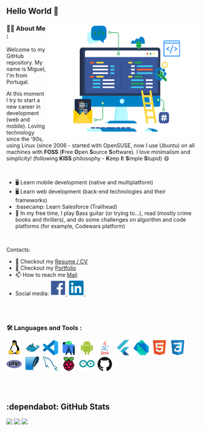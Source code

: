 ## Hello World :wave:

<img align="right" alt="Coder GIF" height=300 width=400 src="https://github.com/miguelnunorosa/miguelnunorosa/blob/main/code.gif" />


### :technologist: About Me :

Welcome to my GitHub repository. My name is Miguel, I'm from Portugal. <br>

At this moment I try to start a new career in development (web and mobile). Loving technology since the '90s, using Linux (since 2006 - started with OpenSUSE, now I use Ubuntu) on all machines with **FOSS** (**F**ree **O**pen **S**ource **S**oftware). I love minimalism and simplicity! (following **KISS** philosophy - **K**eep **I**t **S**imple **S**tupid) 😄

<br>

- :desktop_computer: Learn mobile development (native and multiplatform)
- :desktop_computer: Learn web development (back-end technologies and their frameworks)
- :basecamp: Learn Salesforce (Trailhead)
- :guitar: In my free time, I play Bass guitar (or trying to...), read (mostly crime books and thrillers), and do some challenges on algorithm and code platforms (for example, Codewars platform)

<br>

Contacts:

- 📝 Checkout my [Resume / CV](https://#) 
- 📃 Checkout my [Portfolio](https://miguelnunorosa.github.io)
- 📫 How to reach me [Mail](mailto:miguelrosa.programacao@gmail.com)
- Social media:
<a href="https://www.facebook.com/miguelnunorosa" target="_blank"><img src="https://github.com/devicons/devicon/blob/master/icons/facebook/facebook-original.svg" title="Facebook" alt="Java" width="40" height="40"/>&nbsp;</a>
<a href="https://www.linkedin.com/in/miguel-nuno-rosa/" target="_blank"><img src="https://github.com/devicons/devicon/blob/master/icons/linkedin/linkedin-original.svg" title="LinkedIn" alt="Java" width="40" height="40"/>&nbsp;</a>
 



<br><br> 

### :hammer_and_wrench: Languages and Tools :

<img src="https://github.com/devicons/devicon/blob/master/icons/linux/linux-original.svg" title="Linux" alt="Java" width="40" height="40"/>&nbsp;
<img src="https://github.com/devicons/devicon/blob/master/icons/docker/docker-original.svg" title="Docker" alt="Java" width="40" height="40"/>&nbsp;
<img src="https://github.com/devicons/devicon/blob/master/icons/vscode/vscode-original.svg" title="VSCode" alt="Java" width="40" height="40"/>&nbsp;
<img src="https://github.com/devicons/devicon/blob/master/icons/androidstudio/androidstudio-original.svg" title="Android Studio" alt="Java" width="40" height="40"/>&nbsp;
<img src="https://github.com/devicons/devicon/blob/master/icons/android/android-original.svg" title="Android" alt="Java" width="40" height="40"/>&nbsp;
<img src="https://github.com/devicons/devicon/blob/master/icons/java/java-original-wordmark.svg" title="Java" alt="Java" width="40" height="40"/>&nbsp;
<img src="https://github.com/devicons/devicon/blob/master/icons/flutter/flutter-original.svg" title="Flutter" alt="Java" width="40" height="40"/>&nbsp;
<img src="https://github.com/devicons/devicon/blob/master/icons/dart/dart-original.svg" title="Dart" alt="Java" width="40" height="40"/>&nbsp;
<img src="https://github.com/devicons/devicon/blob/master/icons/html5/html5-original.svg" title="HTML" alt="Java" width="40" height="40"/>&nbsp;
<img src="https://github.com/devicons/devicon/blob/master/icons/css3/css3-original.svg" title="CSS" alt="Java" width="40" height="40"/>&nbsp;
<img src="https://github.com/devicons/devicon/blob/master/icons/php/php-original.svg" title="PHP" alt="Java" width="40" height="40"/>&nbsp;
<img src="https://github.com/devicons/devicon/blob/master/icons/sqlite/sqlite-original.svg" title="SQLite" alt="Java" width="40" height="40"/>&nbsp;
<img src="https://github.com/devicons/devicon/blob/master/icons/mysql/mysql-original.svg" title="MySQL" alt="Java" width="40" height="40"/>&nbsp;
<img src="https://github.com/devicons/devicon/blob/master/icons/raspberrypi/raspberrypi-original.svg" title="RaspberryPi" alt="Java" width="40" height="40"/>&nbsp;
<img src="https://github.com/devicons/devicon/blob/master/icons/arduino/arduino-original.svg" title="Arduino" alt="Java" width="40" height="40"/>&nbsp;
<img src="https://github.com/devicons/devicon/blob/master/icons/github/github-original.svg" title="Github" alt="Java" width="40" height="40"/>&nbsp;



  



<br><br> 


## :dependabot: GitHub Stats

[![](https://streak-stats.demolab.com?user=miguelnunorosa&hide_border=true)](https://git.io/streak-stats)
![](https://github-readme-stats.vercel.app/api?username=miguelnunorosa&show_icons=true) ![](https://github-readme-stats.vercel.app/api/top-langs/?username=miguelnunorosa&layout=compact)



<br><br> 
<!---
## GitHub Details

![Metrics](https://metrics.lecoq.io/miguelnunorosa?template=classic&base.header=0&isocalendar=1&languages=1&achievements=1&pagespeed=1&isocalendar.duration=full-year&languages.limit=8&languages.threshold=0%25&languages.colors=github&languages.sections=most-used&languages.indepth=false&languages.analysis.timeout=15&languages.categories=markup%2C%20programming&languages.recent.categories=markup%2C%20programming&languages.recent.load=300&languages.recent.days=14&achievements.threshold=C&achievements.secrets=true&achievements.display=compact&achievements.limit=0&pagespeed.url=.user.website&pagespeed.detailed=false&pagespeed.screenshot=false&config.timezone=Europe%2FLisbon&config.twemoji=true&config.octicon=true)
--->
